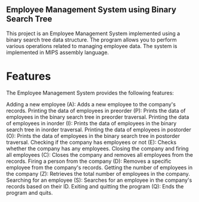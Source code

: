 ## Employee Management System using Binary Search Tree
This project is an Employee Management System implemented using a binary search tree data structure. The program allows you to perform various operations related to managing employee data. The system is implemented in MIPS assembly language.

# Features
The Employee Management System provides the following features:

Adding a new employee (A): Adds a new employee to the company's records.
Printing the data of employees in preorder (P): Prints the data of employees in the binary search tree in preorder traversal.
Printing the data of employees in inorder (I): Prints the data of employees in the binary search tree in inorder traversal.
Printing the data of employees in postorder (O): Prints the data of employees in the binary search tree in postorder traversal.
Checking if the company has employees or not (E): Checks whether the company has any employees.
Closing the company and firing all employees (C): Closes the company and removes all employees from the records.
Firing a person from the company (D): Removes a specific employee from the company's records.
Getting the number of employees in the company (Z): Retrieves the total number of employees in the company.
Searching for an employee (S): Searches for an employee in the company's records based on their ID.
Exiting and quitting the program (Q): Ends the program and quits.
